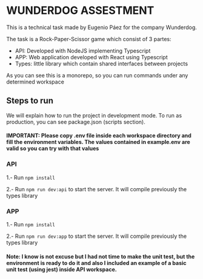# WUNDERDOG ASSESTMENT

This is a technical task made by Eugenio Páez for the company Wunderdog.

The task is a Rock-Paper-Scissor game which consist of 3 partes:

* API: Developed with NodeJS implementing Typescript
* APP: Web application developed with React using Typescript
* Types: little library which contain shared interfaces between projects

As you can see this is a monorepo, so you can run commands under any determined workspace

## Steps to run

We will explain how to run the project in development mode. To run as production, you can see package.json (scripts section).

#### IMPORTANT: Please copy .env file inside each workspace directory and fill the environment variables. The values contained in example.env are valid so you can try with that values

### API

1.- Run `npm install`

2.- Run `npm run dev:api` to start the server. It will compile previously the types library


### APP

1.- Run `npm install`

2.- Run `npm run dev:app` to start the server. It will compile previously the types library


#### Note: I know is not excuse but I had not time to make the unit test, but the environment is ready to do it and also I included an example of a basic unit test (using jest) inside API workspace.